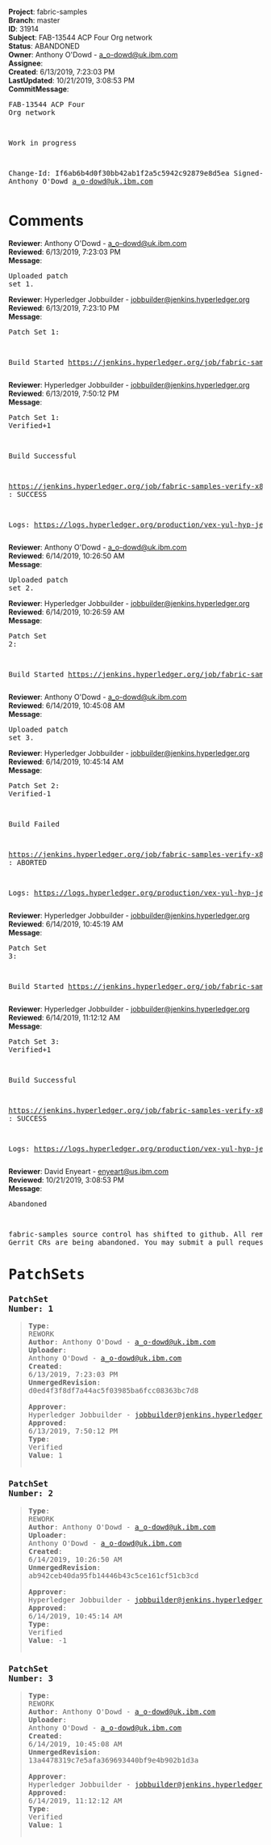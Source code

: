 <strong>Project</strong>: fabric-samples<br><strong>Branch</strong>: master<br><strong>ID</strong>: 31914<br><strong>Subject</strong>: FAB-13544 ACP Four Org network<br><strong>Status</strong>: ABANDONED<br><strong>Owner</strong>: Anthony O'Dowd - a_o-dowd@uk.ibm.com<br><strong>Assignee</strong>:<br><strong>Created</strong>: 6/13/2019, 7:23:03 PM<br><strong>LastUpdated</strong>: 10/21/2019, 3:08:53 PM<br><strong>CommitMessage</strong>:<br><pre>FAB-13544 ACP Four Org network

Work in progress

Change-Id: If6ab6b4d0f30bb42ab1f2a5c5942c92879e8d5ea
Signed-off-by: Anthony O'Dowd <a_o-dowd@uk.ibm.com>
</pre><h1>Comments</h1><strong>Reviewer</strong>: Anthony O'Dowd - a_o-dowd@uk.ibm.com<br><strong>Reviewed</strong>: 6/13/2019, 7:23:03 PM<br><strong>Message</strong>: <pre>Uploaded patch set 1.</pre><strong>Reviewer</strong>: Hyperledger Jobbuilder - jobbuilder@jenkins.hyperledger.org<br><strong>Reviewed</strong>: 6/13/2019, 7:23:10 PM<br><strong>Message</strong>: <pre>Patch Set 1:

Build Started https://jenkins.hyperledger.org/job/fabric-samples-verify-x86_64/297/</pre><strong>Reviewer</strong>: Hyperledger Jobbuilder - jobbuilder@jenkins.hyperledger.org<br><strong>Reviewed</strong>: 6/13/2019, 7:50:12 PM<br><strong>Message</strong>: <pre>Patch Set 1: Verified+1

Build Successful 

https://jenkins.hyperledger.org/job/fabric-samples-verify-x86_64/297/ : SUCCESS

Logs: https://logs.hyperledger.org/production/vex-yul-hyp-jenkins-3/fabric-samples-verify-x86_64/297</pre><strong>Reviewer</strong>: Anthony O'Dowd - a_o-dowd@uk.ibm.com<br><strong>Reviewed</strong>: 6/14/2019, 10:26:50 AM<br><strong>Message</strong>: <pre>Uploaded patch set 2.</pre><strong>Reviewer</strong>: Hyperledger Jobbuilder - jobbuilder@jenkins.hyperledger.org<br><strong>Reviewed</strong>: 6/14/2019, 10:26:59 AM<br><strong>Message</strong>: <pre>Patch Set 2:

Build Started https://jenkins.hyperledger.org/job/fabric-samples-verify-x86_64/299/</pre><strong>Reviewer</strong>: Anthony O'Dowd - a_o-dowd@uk.ibm.com<br><strong>Reviewed</strong>: 6/14/2019, 10:45:08 AM<br><strong>Message</strong>: <pre>Uploaded patch set 3.</pre><strong>Reviewer</strong>: Hyperledger Jobbuilder - jobbuilder@jenkins.hyperledger.org<br><strong>Reviewed</strong>: 6/14/2019, 10:45:14 AM<br><strong>Message</strong>: <pre>Patch Set 2: Verified-1

Build Failed 

https://jenkins.hyperledger.org/job/fabric-samples-verify-x86_64/299/ : ABORTED

Logs: https://logs.hyperledger.org/production/vex-yul-hyp-jenkins-3/fabric-samples-verify-x86_64/299</pre><strong>Reviewer</strong>: Hyperledger Jobbuilder - jobbuilder@jenkins.hyperledger.org<br><strong>Reviewed</strong>: 6/14/2019, 10:45:19 AM<br><strong>Message</strong>: <pre>Patch Set 3:

Build Started https://jenkins.hyperledger.org/job/fabric-samples-verify-x86_64/300/</pre><strong>Reviewer</strong>: Hyperledger Jobbuilder - jobbuilder@jenkins.hyperledger.org<br><strong>Reviewed</strong>: 6/14/2019, 11:12:12 AM<br><strong>Message</strong>: <pre>Patch Set 3: Verified+1

Build Successful 

https://jenkins.hyperledger.org/job/fabric-samples-verify-x86_64/300/ : SUCCESS

Logs: https://logs.hyperledger.org/production/vex-yul-hyp-jenkins-3/fabric-samples-verify-x86_64/300</pre><strong>Reviewer</strong>: David Enyeart - enyeart@us.ibm.com<br><strong>Reviewed</strong>: 10/21/2019, 3:08:53 PM<br><strong>Message</strong>: <pre>Abandoned

fabric-samples source control has shifted to github. All remaining Gerrit CRs are being abandoned. You may submit a pull request at https://github.com/hyperledger/fabric-samples/.</pre><h1>PatchSets</h1><h3>PatchSet Number: 1</h3><blockquote><strong>Type</strong>: REWORK<br><strong>Author</strong>: Anthony O'Dowd - a_o-dowd@uk.ibm.com<br><strong>Uploader</strong>: Anthony O'Dowd - a_o-dowd@uk.ibm.com<br><strong>Created</strong>: 6/13/2019, 7:23:03 PM<br><strong>UnmergedRevision</strong>: d0ed4f3f8df7a44ac5f03985ba6fcc08363bc7d8<br><br><strong>Approver</strong>: Hyperledger Jobbuilder - jobbuilder@jenkins.hyperledger.org<br><strong>Approved</strong>: 6/13/2019, 7:50:12 PM<br><strong>Type</strong>: Verified<br><strong>Value</strong>: 1<br><br></blockquote><h3>PatchSet Number: 2</h3><blockquote><strong>Type</strong>: REWORK<br><strong>Author</strong>: Anthony O'Dowd - a_o-dowd@uk.ibm.com<br><strong>Uploader</strong>: Anthony O'Dowd - a_o-dowd@uk.ibm.com<br><strong>Created</strong>: 6/14/2019, 10:26:50 AM<br><strong>UnmergedRevision</strong>: ab942ceb40da95fb14446b43c5ce161cf51cb3cd<br><br><strong>Approver</strong>: Hyperledger Jobbuilder - jobbuilder@jenkins.hyperledger.org<br><strong>Approved</strong>: 6/14/2019, 10:45:14 AM<br><strong>Type</strong>: Verified<br><strong>Value</strong>: -1<br><br></blockquote><h3>PatchSet Number: 3</h3><blockquote><strong>Type</strong>: REWORK<br><strong>Author</strong>: Anthony O'Dowd - a_o-dowd@uk.ibm.com<br><strong>Uploader</strong>: Anthony O'Dowd - a_o-dowd@uk.ibm.com<br><strong>Created</strong>: 6/14/2019, 10:45:08 AM<br><strong>UnmergedRevision</strong>: 13a4478319c7e5afa369693440bf9e4b902b1d3a<br><br><strong>Approver</strong>: Hyperledger Jobbuilder - jobbuilder@jenkins.hyperledger.org<br><strong>Approved</strong>: 6/14/2019, 11:12:12 AM<br><strong>Type</strong>: Verified<br><strong>Value</strong>: 1<br><br></blockquote>